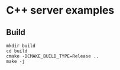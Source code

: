 # C++ server examples

Build
------------

	mkdir build
	cd build
	cmake -DCMAKE_BUILD_TYPE=Release ..
	make -j
